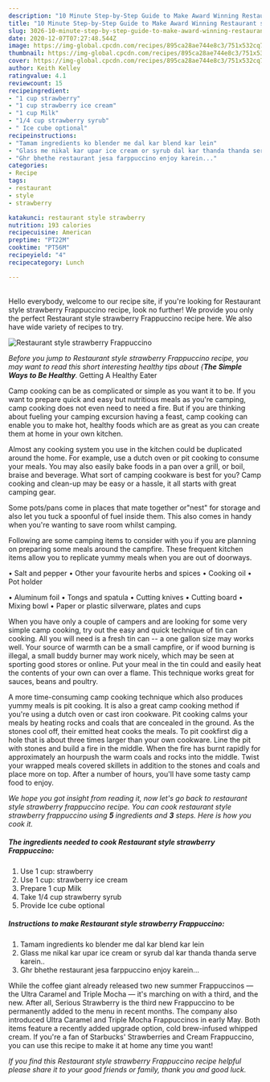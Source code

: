 ```yaml
---
description: "10 Minute Step-by-Step Guide to Make Award Winning Restaurant style strawberry Frappuccino"
title: "10 Minute Step-by-Step Guide to Make Award Winning Restaurant style strawberry Frappuccino"
slug: 3026-10-minute-step-by-step-guide-to-make-award-winning-restaurant-style-strawberry-frappuccino
date: 2020-12-07T07:27:48.544Z
image: https://img-global.cpcdn.com/recipes/895ca28ae744e8c3/751x532cq70/restaurant-style-strawberry-frappuccino-recipe-main-photo.jpg
thumbnail: https://img-global.cpcdn.com/recipes/895ca28ae744e8c3/751x532cq70/restaurant-style-strawberry-frappuccino-recipe-main-photo.jpg
cover: https://img-global.cpcdn.com/recipes/895ca28ae744e8c3/751x532cq70/restaurant-style-strawberry-frappuccino-recipe-main-photo.jpg
author: Keith Kelley
ratingvalue: 4.1
reviewcount: 15
recipeingredient:
- "1 cup strawberry"
- "1 cup strawberry ice cream"
- "1 cup Milk"
- "1/4 cup strawberry syrub"
- " Ice cube optional"
recipeinstructions:
- "Tamam ingredients ko blender me dal kar blend kar lein"
- "Glass me nikal kar upar ice cream or syrub dal kar thanda thanda serve karein.."
- "Ghr bhethe restaurant jesa farppuccino enjoy karein..."
categories:
- Recipe
tags:
- restaurant
- style
- strawberry

katakunci: restaurant style strawberry 
nutrition: 193 calories
recipecuisine: American
preptime: "PT22M"
cooktime: "PT56M"
recipeyield: "4"
recipecategory: Lunch

---
```

<br>
Hello everybody, welcome to our recipe site, if you're looking for Restaurant style strawberry Frappuccino recipe, look no further! We provide you only the perfect Restaurant style strawberry Frappuccino recipe here. We also have wide variety of recipes to try.
<br>


![Restaurant style strawberry Frappuccino](https://img-global.cpcdn.com/recipes/895ca28ae744e8c3/751x532cq70/restaurant-style-strawberry-frappuccino-recipe-main-photo.jpg)

<i>Before you jump to Restaurant style strawberry Frappuccino recipe, you may want to read this short interesting healthy tips about {<strong>The Simple Ways to Be Healthy</strong>.</i>
Getting A Healthy Eater

    
Camp cooking can be as complicated or simple as you want it to be. If you want to prepare quick and easy but nutritious meals as you're camping, camp cooking does not even need to need a fire. But if you are thinking about fueling your camping excursion having a feast, camp cooking can enable you to make hot, healthy foods which are as great as you can create them at home in your own kitchen.

 Almost any cooking system you use in the kitchen could be duplicated around the home. For example, use a dutch oven or pit cooking to consume your meals. You may also easily bake foods in a pan over a grill, or boil, braise and beverage. What sort of camping cookware is best for you? Camp cooking and clean-up may be easy or a hassle, it all starts with great camping gear.

Some pots/pans come in places that mate together or"nest" for storage and also let you tuck a spoonful of fuel inside them. This also comes in handy when you're wanting to save room whilst camping.

Following are some camping items to consider with you if you are planning on preparing some meals around the campfire. These frequent kitchen items allow you to replicate yummy meals when you are out of doorways.

• Salt and pepper
• Other your favourite herbs and spices
• Cooking oil
• Pot holder

• Aluminum foil
• Tongs and spatula
• Cutting knives
• Cutting board
• Mixing bowl
• Paper or plastic silverware, plates and cups

When you have only a couple of campers and are looking for some very simple camp cooking, try out the easy and quick technique of tin can cooking. All you will need is a fresh tin can -- a one gallon size may works well. Your source of warmth can be a small campfire, or if wood burning is illegal, a small buddy burner may work nicely, which may be seen at sporting good stores or online. Put your meal in the tin could and easily heat the contents of your own can over a flame.  This technique works great for sauces, beans and poultry.

A more time-consuming camp cooking technique which also produces yummy meals is pit cooking.  It is also a great camp cooking method if you're using a dutch oven or cast iron cookware. Pit cooking calms your meals by heating rocks and coals that are concealed in the ground. As the stones cool off, their emitted heat cooks the meals. To pit cookfirst dig a hole that is about three times larger than your own cookware. Line the pit with stones and build a fire in the middle. When the fire has burnt rapidly for approximately an hourpush the warm coals and rocks into the middle. Twist your wrapped meals covered skillets in addition to the stones and coals and place more on top. After a number of hours, you'll have some tasty camp food to enjoy.


<i>We hope you got insight from reading it, now let's go back to restaurant style strawberry frappuccino recipe. You can cook restaurant style strawberry frappuccino using <strong>5</strong> ingredients and <strong>3</strong> steps. Here is how you cook it.
</i>

##### The ingredients needed to cook Restaurant style strawberry Frappuccino:

1. Use 1 cup: strawberry
1. Use 1 cup: strawberry ice cream
1. Prepare 1 cup Milk
1. Take 1/4 cup strawberry syrub
1. Provide  Ice cube optional


##### Instructions to make Restaurant style strawberry Frappuccino:

1. Tamam ingredients ko blender me dal kar blend kar lein
1. Glass me nikal kar upar ice cream or syrub dal kar thanda thanda serve karein..
1. Ghr bhethe restaurant jesa farppuccino enjoy karein...


While the coffee giant already released two new summer Frappuccinos — the Ultra Caramel and Triple Mocha — it&#39;s marching on with a third, and the new. After all, Serious Strawberry is the third new Frappuccino to be permanently added to the menu in recent months. The company also introduced Ultra Caramel and Triple Mocha Frappuccinos in early May. Both items feature a recently added upgrade option, cold brew-infused whipped cream. If you&#39;re a fan of Starbucks&#39; Strawberries and Cream Frappuccino, you can use this recipe to make it at home any time you want! 

<i>If you find this Restaurant style strawberry Frappuccino recipe helpful please share it to your good friends or family, thank you and good luck.</i>
